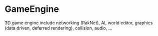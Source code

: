 GameEngine
==========

3D game engine include networking (RakNet), AI, world editor, graphics (data driven, deferred rendering), collision, audio, ...
